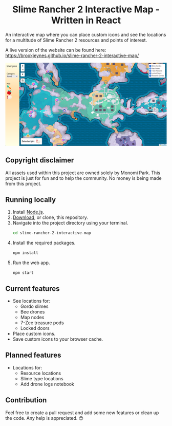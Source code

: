 <div align="center">
    <h1 align = "center">Slime Rancher 2 Interactive Map - Written in React</h1>
</div>

An interactive map where you can place custom icons and see the locations for a multitude of Slime Rancher 2 resources and points of interest.

A live version of the website can be found here: https://brookjeynes.github.io/slime-rancher-2-interactive-map/

![Map Example](./assets/readme/map-example.png)

## Copyright disclaimer
All assets used within this project are owned solely by Monomi Park. This project is just for fun and to help the community. No money is being made from this project.

## Running locally
1. Install [Node.js](https://nodejs.org/en/download).
2. [Download](https://github.com/BrookJeynes/slime-rancher-2-interactive-map/archive/refs/heads/main.zip), or clone, this repository.
3. Navigate into the project directory using your terminal.
    ```bash
    cd slime-rancher-2-interactive-map
    ```
4. Install the required packages.
    ```bash
    npm install
    ```
5. Run the web app.
    ```
    npm start
    ```

## Current features
- See locations for:
  - Gordo slimes
  - Bee drones
  - Map nodes
  - 7-Zee treasure pods
  - Locked doors
- Place custom icons.
- Save custom icons to your browser cache.

## Planned features
- Locations for:
  - Resource locations
  - Slime type locations
  - Add drone logs notebook

## Contribution
Feel free to create a pull request and add some new features or clean up the code. Any help is appreciated. 😊
